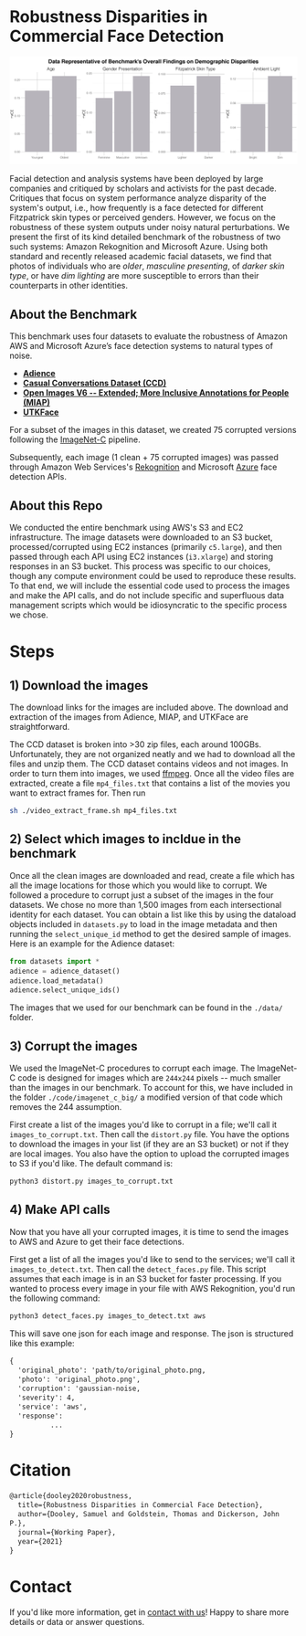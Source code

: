# Robustness Disparities in Commercial Face Detection

![Overview](./assets/Overview.png)

Facial detection and analysis systems have been deployed by large companies and critiqued by scholars and activists for the past decade. Critiques that focus on system performance analyze disparity of the system's output, i.e., how frequently is a face detected for different Fitzpatrick skin types or perceived genders. However, we focus on the robustness of these system outputs under noisy natural perturbations. We present the first of its kind detailed benchmark of the robustness of two such systems: Amazon Rekognition and Microsoft Azure. Using both standard and recently released academic facial datasets, we find that photos of individuals who are _older_, _masculine presenting_, of _darker skin type_, or have _dim lighting_ are more susceptible to errors than their counterparts in other identities.

## About the Benchmark

This benchmark uses four datasets to evaluate the robustness of Amazon AWS and Microsoft Azure’s face detection systems to natural types of noise.
* **[Adience](https://talhassner.github.io/home/projects/Adience/Adience-data.html)**
* **[Casual Conversations Dataset (CCD)](https://ai.facebook.com/datasets/casual-conversations-dataset/)**
* **[Open Images V6 -- Extended; More Inclusive Annotations for People (MIAP)](https://storage.googleapis.com/openimages/web/extended.html)**
* **[UTKFace](https://susanqq.github.io/UTKFace/)**

For a subset of the images in this dataset, we created 75 corrupted versions following the [ImageNet-C](https://github.com/hendrycks/robustness) pipeline.  

Subsequently, each image (1 clean + 75 corrupted images) was passed through Amazon Web Services's [Rekognition](https://docs.aws.amazon.com/rekognition/latest/dg/API_DetectFaces.html) and Microsoft [Azure](https://westus.dev.cognitive.microsoft.com/docs/services/563879b61984550e40cbbe8d/operations/563879b61984550f30395236) face detection APIs.

## About this Repo

We conducted the entire benchmark using AWS's S3 and EC2 infrastructure. The image datasets were downloaded to an S3 bucket, processed/corrupted using EC2 instances (primarily `c5.large`), and then passed through each API using EC2 instances (`i3.xlarge`) and storing responses in an S3 bucket. This process was specific to our choices, though any compute environment could be used to reproduce these results. To that end, we will include the essential code used to process the images and make the API calls, and do not include specific and superfluous data management scripts which would be idiosyncratic to the specific process we chose.

# Steps

## 1) Download the images

The download links for the images are included above. The download and extraction of the images from Adience, MIAP, and UTKFace are straightforward.

The CCD dataset is broken into >30 zip files, each around 100GBs. Unfortunately, they are not organized neatly and we had to download all the files and unzip them. The CCD dataset contains videos and not images. In order to turn them into images, we used [ffmpeg](https://ffmpeg.org/). Once all the video files are extracted, create a file `mp4_files.txt` that contains a list of the movies you want to extract frames for. Then run
```bash
sh ./video_extract_frame.sh mp4_files.txt
```

## 2) Select which images to incldue in the benchmark

Once all the clean images are downloaded and read, create a file which has all the image locations for those which you would like to corrupt. We followed a procedure to corrupt just a subset of the images in the four datasets. We chose no more than 1,500 images from each intersectional identity for each dataset. You can obtain a list like this by using the dataload objects included in `datasets.py` to load in the image metadata and then running the `select_unique_id` method to get the desired sample of images. Here is an example for the Adience dataset:

```python
from datasets import *
adience = adience_dataset()
adience.load_metadata()
adience.select_unique_ids()
```

The images that we used for our benchmark can be found in the `./data/` folder.

## 3) Corrupt the images

We used the ImageNet-C procedures to corrupt each image. The ImageNet-C code is designed for images which are `244x244` pixels -- much smaller than the images in our benchmark. To account for this, we have included in the folder `./code/imagenet_c_big/` a modified version of that code which removes the 244 assumption.

First create a list of the images you'd like to corrupt in a file; we'll call it `images_to_corrupt.txt`. Then call the `distort.py` file. You have the options to download the images in your list (if they are an S3 bucket) or not if they are local images. You also have the option to upload the corrupted images to S3 if you'd like. The default command is:
```bash
python3 distort.py images_to_corrupt.txt
```

## 4) Make API calls

Now that you have all your corrupted images, it is time to send the images to AWS and Azure to get their face detections.

First get a list of all the images you'd like to send to the services; we'll call it `images_to_detect.txt`. Then call the `detect_faces.py` file. This script assumes that each image is in an S3 bucket for faster processing. If you wanted to process every image in your file with AWS Rekognition, you'd run the following command:
``` bash
python3 detect_faces.py images_to_detect.txt aws
```
This will save one json for each image and response. The json is structured like this example:
```
{
  'original_photo': 'path/to/original_photo.png,
  'photo': 'original_photo.png',
  'corruption': 'gaussian-noise,
  'severity': 4,
  'service': 'aws',
  'response':
          ...
}
```

# Citation
```
@article{dooley2020robustness,
  title={Robustness Disparities in Commercial Face Detection},
  author={Dooley, Samuel and Goldstein, Thomas and Dickerson, John P.},
  journal={Working Paper},
  year={2021}
}
```

# Contact

If you'd like more information, get in [contact with us](mailto:sdooley1@cs.umd.edu)! Happy to share more details or data or answer questions.
